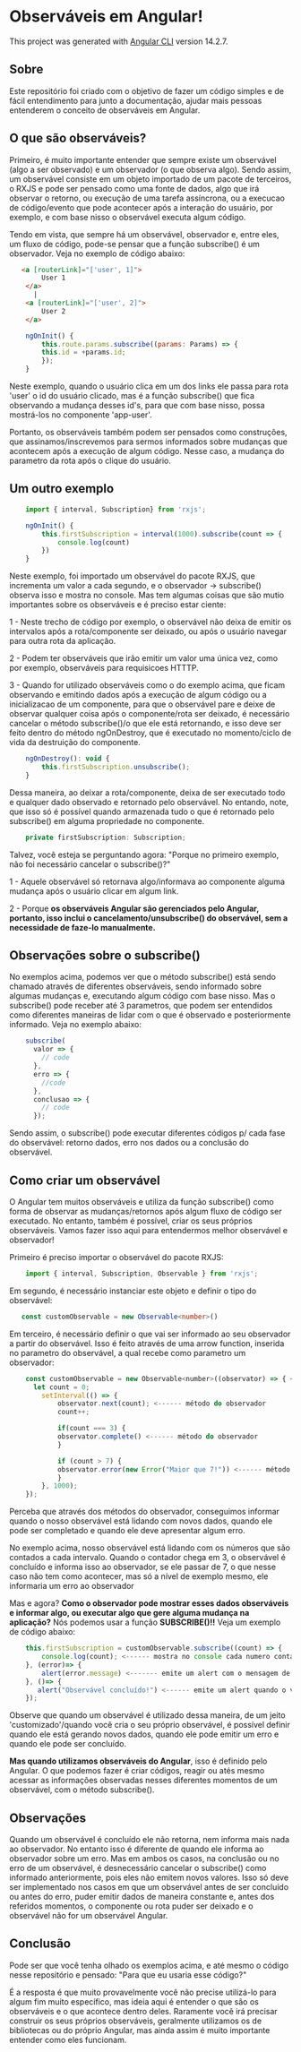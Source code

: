 # Observáveis em Angular!

This project was generated with [Angular CLI](https://github.com/angular/angular-cli) version 14.2.7.

## Sobre

Este repositório foi criado com o objetivo de fazer um código simples e de fácil entendimento para junto a documentação, ajudar mais pessoas entenderem o conceito de observáveis em Angular.

## O que são observáveis?
<p>Primeiro, é muito importante entender que sempre existe um observável (algo a ser observado) e um observador (o que observa algo). Sendo assim, um observável consiste em um objeto importado de um pacote de terceiros, o RXJS e pode ser pensado como uma fonte de dados, algo que irá observar o retorno, ou execução de uma tarefa assíncrona, ou a execucao de código/evento que pode acontecer após a interação do usuário, por exemplo, e com base nisso o observável executa algum código.</p>

<p>Tendo em vista, que sempre há um observável, observador e, entre eles, um fluxo de código, pode-se pensar que a função subscribe() é um observador. Veja no exemplo de código abaixo:</p>


```html
   <a [routerLink]="['user', 1]">
        User 1
    </a>
      |
    <a [routerLink]="['user', 2]">
        User 2
    </a>
```

```javascript
    ngOnInit() {
        this.route.params.subscribe((params: Params) => {
        this.id = +params.id;
        });
    }
```

<p>Neste exemplo, quando o usuário clica em um dos links ele passa para rota 'user' o id do usuário clicado, mas é a função subscribe() que fica observando a mudança desses id's, para que com base nisso, possa mostrá-los no componente 'app-user'.</p> 
<p>Portanto, os observáveis também podem ser pensados como construções, que assinamos/inscrevemos para sermos informados sobre mudanças que acontecem após a execução de algum código. Nesse caso, a mudança do parametro da rota após o clique do usuário.</p>

## Um outro exemplo

```javascript
    import { interval, Subscription} from 'rxjs';

    ngOnInit() {
        this.firstSubscription = interval(1000).subscribe(count => {
            console.log(count)
        })
    }
```

<p>Neste exemplo, foi importado um observável do pacote RXJS, que incrementa um valor a cada segundo, e o observador -> subscribe() observa isso e mostra no console. Mas tem algumas coisas que são mutio importantes sobre os observáveis e é preciso estar ciente:</p> 

<p>1 - Neste trecho de código por exemplo, o observável não deixa de emitir os intervalos após a rota/componente ser deixado, ou após o usuário navegar para outra rota da aplicação.</p>

<p>2 - Podem ter observáveis que irão emitir um valor uma única vez, como por exemplo, observáveis para requisicoes HTTTP.</p>

<p>3 - Quando for utilizado observáveis como o do exemplo acima, que ficam observando e emitindo dados após a execução de algum código ou a inicializacao de um componente, para que o observável pare e deixe de observar qualquer coisa após o componente/rota ser deixado, é necessário cancelar o método subscribe()/o que ele está retornando, e isso deve ser feito dentro do método ngOnDestroy, que é executado no momento/ciclo de vida da destruição do componente.</p>

```javascript
    ngOnDestroy(): void {
        this.firstSubscription.unsubscribe();
    }
```

<p>Dessa maneira, ao deixar a rota/componente, deixa de ser executado todo e qualquer dado observado e retornado pelo observável. No entando, note, que isso só é possível quando armazenada tudo o que é retornado pelo subscribe() em alguma propriedade no componente.</p>

```typescript
    private firstSubscription: Subscription;
```

<p>Talvez, você esteja se perguntando agora: "Porque no primeiro exemplo, não foi necessário cancelar o subscribe()?"</p>

<p> 1 - Aquele observável só retornava algo/informava ao componente alguma mudança após o usuário clicar em algum link.</p>

<p> 2 - Porque <strong>os observáveis Angular são gerenciados pelo Angular, portanto, isso inclui o cancelamento/unsubscribe() do observável, sem a necessidade de faze-lo manualmente.</strong><p>


## Observações sobre o subscribe()

<p> No exemplos acima, podemos ver que o método subscribe() está sendo chamado através de diferentes observáveis, sendo informado sobre algumas mudanças e, executando algum código com base nisso. Mas o subscribe() pode receber até 3 parametros, que podem ser entendidos como diferentes maneiras de lidar com o que é observado e posteriormente informado. Veja no exemplo abaixo: </p>

```javascript
    subscribe(
      valor => {
        // code
      },
      erro => {
        //code
      },
      conclusao => {
        // code
      });
```

<p> Sendo assim, o subscribe() pode executar diferentes códigos p/ cada fase do observável: retorno dados, erro nos dados ou a conclusão do observável.</p>

## Como criar um observável

<p> O Angular tem muitos observáveis e utiliza da função subscribe() como forma de observar as mudanças/retornos após algum fluxo de código ser executado. No entanto, também é possível, criar os seus próprios observáveis. Vamos fazer isso aqui para entendermos melhor observável e observador!</p>

<p> Primeiro é preciso importar o observável do pacote RXJS:</p>

```javascript
    import { interval, Subscription, Observable } from 'rxjs';
```
<p> Em segundo, é necessário instanciar este objeto e definir o tipo do observável:<p>

```typescript
   const customObservable = new Observable<number>()
```
<p>Em terceiro, é necessário definir o que vai ser informado ao seu observador a partir do observável. Isso é feito através de uma arrow function, inserida no parametro do observável, a qual recebe como parametro um observador:</p>

```javascript
    const customObservable = new Observable<number>((observator) => { <------- arrow function que recebe o observador
      let count = 0;
        setInterval(() => {
            observator.next(count); <------ método do observador
            count++;

            if(count === 3) {
            observator.complete() <------ método do observador
            }

            if (count > 7) {
            observator.error(new Error("Maior que 7!")) <------ método do observador
            }
        }, 1000);
    });
```

<p> Perceba que através dos métodos do observador, conseguimos informar quando o nosso observável está lidando com novos dados, quando ele pode ser completado e quando ele deve apresentar algum erro.</p>

<p> No exemplo acima, nosso observável está lidando com os números que são contados a cada intervalo. Quando o contador chega em 3, o observável é concluído e informa isso ao observador, se ele passar de 7, o que nesse caso não tem como acontecer, mas só a nível de exemplo mesmo, ele informaria um erro ao observador</p>

<p> Mas e agora? <strong>Como o observador pode mostrar esses dados observáveis e informar algo, ou executar algo que gere alguma mudança na aplicação?</strong> Nós podemos usar a função <strong>SUBSCRIBE()!!</strong> Veja um exemplo de código abaixo:</p>

```javascript
    this.firstSubscription = customObservable.subscribe((count) => {
        console.log(count); <------ mostra no console cada numero contado emitido pelo observável e informado ao observador.
    }, (error)=> {  
        alert(error.message) <------- emite um alert com o mensagem de erro definida e informada ao observador, no observável.
    }, ()=> {
       alert("Observável concluído!") <------ emite um alert quando o valor contado pelo observável é 3 e é informado ao observador como concluído.
    });
```

<p> Observe que quando um observável é utilizado dessa maneira, de um jeito 'customizado'/quando você cria o seu próprio observável, é possível definir quando ele está gerando novos dados, quando ele pode emitir um erro e quando ele pode ser concluído.</p><strong>Mas quando utilizamos observáveis do Angular</strong>, isso é definido pelo Angular. O que podemos fazer é criar códigos, reagir ou atés mesmo acessar as informações observadas nesses diferentes momentos de um observável, com o método subscribe().</p>

## Observações
<p>Quando um observável é concluído ele não retorna, nem informa mais nada ao observador. No entanto isso é diferente de quando ele informa ao observador sobre um erro. Mas em ambos os casos, na conclusão ou no erro de um observável, é desnecessário cancelar o subscribe() como informado anteriormente, pois eles não emitem novos valores. Isso só deve ser implementado nos casos em que um observável antes de ser concluído ou antes do erro, puder emitir dados de maneira constante e, antes dos referidos momentos, o componente ou rota puder ser deixado e o observável não for um observável Angular.</p>

## Conclusão
<p> Pode ser que você tenha olhado os exemplos acima, e até mesmo o código nesse repositório e pensado: "Para que eu usaria esse código?"</p>
<p>É a resposta é que muito provavelmente você não precise utilizá-lo para algum fim muito específico, mas ideia aqui é entender o que são os observáveis e o que acontece dentro deles. Raramente você irá precisar construir os seus próprios observáveis, geralmente utilizamos os de bibliotecas ou do próprio Angular, mas ainda assim é muito importante entender como eles funcionam.</p>
